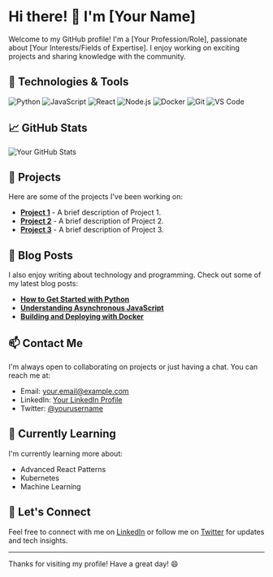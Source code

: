 # Hi there! 👋 I'm [Your Name]

Welcome to my GitHub profile! I'm a [Your Profession/Role], passionate about [Your Interests/Fields of Expertise]. I enjoy working on exciting projects and sharing knowledge with the community.

## 🔧 Technologies & Tools

![Python](https://img.shields.io/badge/-Python-333333?style=flat&logo=python)
![JavaScript](https://img.shields.io/badge/-JavaScript-333333?style=flat&logo=javascript)
![React](https://img.shields.io/badge/-React-333333?style=flat&logo=react)
![Node.js](https://img.shields.io/badge/-Node.js-333333?style=flat&logo=node.js)
![Docker](https://img.shields.io/badge/-Docker-333333?style=flat&logo=docker)
![Git](https://img.shields.io/badge/-Git-333333?style=flat&logo=git)
![VS Code](https://img.shields.io/badge/-VS%20Code-333333?style=flat&logo=visual-studio-code)

## 📈 GitHub Stats

![Your GitHub Stats](https://github-readme-stats.vercel.app/api?username=yourusername&show_icons=true&theme=radical)

## 🚀 Projects

Here are some of the projects I've been working on:

- [**Project 1**](https://github.com/yourusername/project1) - A brief description of Project 1.
- [**Project 2**](https://github.com/yourusername/project2) - A brief description of Project 2.
- [**Project 3**](https://github.com/yourusername/project3) - A brief description of Project 3.

## 📝 Blog Posts

I also enjoy writing about technology and programming. Check out some of my latest blog posts:

- [**How to Get Started with Python**](https://yourblog.com/python-getting-started)
- [**Understanding Asynchronous JavaScript**](https://yourblog.com/async-js)
- [**Building and Deploying with Docker**](https://yourblog.com/docker-deployment)

## 📫 Contact Me

I'm always open to collaborating on projects or just having a chat. You can reach me at:

- Email: [your.email@example.com](mailto:your.email@example.com)
- LinkedIn: [Your LinkedIn Profile](https://www.linkedin.com/in/yourprofile)
- Twitter: [@yourusername](https://twitter.com/yourusername)

## 🌱 Currently Learning

I'm currently learning more about:

- Advanced React Patterns
- Kubernetes
- Machine Learning

## 💬 Let's Connect

Feel free to connect with me on [LinkedIn](https://www.linkedin.com/in/yourprofile) or follow me on [Twitter](https://twitter.com/yourusername) for updates and tech insights.

---

Thanks for visiting my profile! Have a great day! 😄

